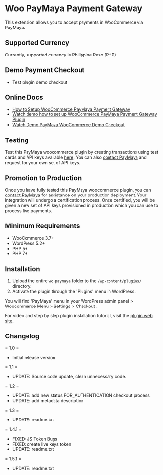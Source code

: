 # Woo PayMaya Payment Gateway
This extension allows you to accept payments in WooCommerce via PayMaya. 

## Supported Currency 
Currently, supported currency is Philippine Peso (PHP).

## Demo Payment Checkout
* [Test plugin demo checkout](https://paymaya.kodecanyon.com/)

## Online Docs 
* [How to Setup WooCommerce PayMaya Payment Gateway](https://www.ryanplugins.com/how-to-setup-woocommerce-paymaya-payment-gateway-plugin/)
* [Watch demo how to set up WooCommerce PayMaya Payment Gateway Plugin](https://www.ryanplugins.com/woocommerce-paymaya-gateway-plugin-video-tutorial/)
* [Watch Demo PayMaya WooCommerce Demo Checkout](https://www.ryanplugins.com/woocommerce-paymaya-checkout-video-tutorial/)

## Testing
Test this PayMaya woocommerce plugin by creating transactions using test cards and API keys available [here](https://developers.paymaya.com/blog/entry/payment-vault-test-merchants-and-cards). You can also [contact PayMaya](http://support.paymaya.com/support/home) and request for your own set of API keys.

## Promotion to Production 
Once you have fully tested this PayMaya woocommerce plugin, you can [contact PayMaya](http://support.paymaya.com/support/home) for assistance on your production deployment. Your integration will undergo a certification process. Once certified, you will be given a new set of API keys provisioned in production which you can use to process live payments.

## Minimum Requirements 

*   WooCommerce 3.7+
*   WordPress 5.2+
*   PHP 5+
*   PHP 7+

## Installation 

1. Upload the entire `wc-paymaya` folder to the `/wp-content/plugins/` directory.
2. Activate the plugin through the 'Plugins' menu in WordPress.

You will find 'PayMaya' menu in your WordPress admin panel > Woocommerce Menu > Settings > Checkout .

For video and step by step plugin installation tutorial, visit the [plugin web site](https://www.ryanplugins.com/how-to-setup-woocommerce-paymaya-payment-gateway).

## Changelog

= 1.0 =
* Initial release version

= 1.1 =
* UPDATE: Source code update, clean unnecessary code.

= 1.2 =
* UPDATE: add new status FOR_AUTHENTICATION checkout process
* UPDATE: add metadata description

= 1.3 =
* UPDATE: readme.txt

= 1.4.1 =
* FIXED: JS Token Bugs
* FIXED: create live keys token 
* UPDATE: readme.txt

= 1.5.1 =
* UPDATE: readme.txt



